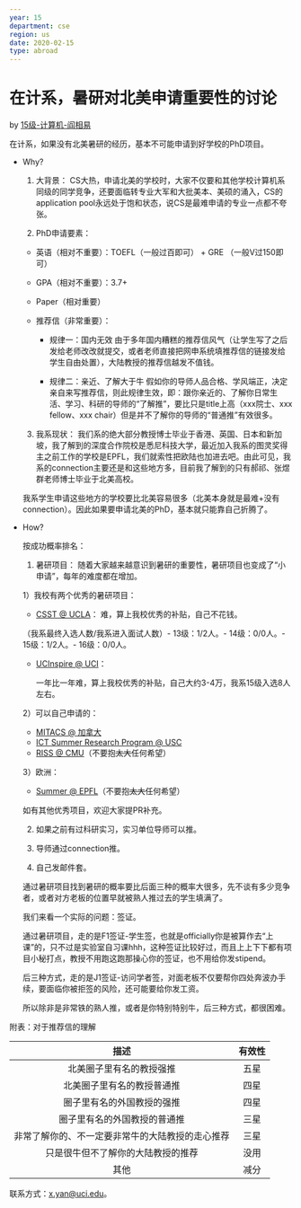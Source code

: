 ```yaml
---
year: 15
department: cse
region: us
date: 2020-02-15
type: abroad
---
```


# 在计系，暑研对北美申请重要性的讨论

by [15级-计算机-阎相易](/grad-application/computer-science-and-engineering/[US]-15-yanxiangyi)

在计系，如果没有北美暑研的经历，基本不可能申请到好学校的PhD项目。

- Why?

  1. 大背景：
     CS大热，申请北美的学校时，大家不仅要和其他学校计算机系同级的同学竞争，还要面临转专业大军和大批美本、美硕的涌入，CS的application pool永远处于饱和状态，说CS是最难申请的专业一点都不夸张。

  2. PhD申请要素：

  - 英语（相对不重要）：TOEFL（一般过百即可） + GRE （一般V过150即可）
  - GPA（相对不重要）：3.7+
  - Paper（相对重要）
  - 推荐信（非常重要）：

    - 规律一：国内无效
      由于多年国内糟糕的推荐信风气（让学生写了之后发给老师改改就提交，或者老师直接把网申系统填推荐信的链接发给学生自由处置），大陆教授的推荐信越发不值钱。

    - 规律二：亲近、了解大于牛
      假如你的导师人品合格、学风端正，决定亲自来写推荐信，则此规律生效，即：跟你亲近的、了解你日常生活、学习、科研的导师的“了解推”，要比只是title上高（xxx院士、xxx fellow、xxx chair）但是并不了解你的导师的“普通推”有效很多。

  3. 我系现状：
     我们系的绝大部分教授博士毕业于香港、英国、日本和新加坡，我了解到的深度合作院校是悉尼科技大学，最近加入我系的图灵奖得主之前工作的学校是EPFL，我们就索性把欧陆也加进去吧。由此可见，我系的connection主要还是和这些地方多，目前我了解到的只有郝祁、张煜群老师博士毕业于北美高校。

  我系学生申请这些地方的学校要比北美容易很多（北美本身就是最难+没有connection）。因此如果要申请北美的PhD，基本就只能靠自己折腾了。

- How?

  按成功概率排名：

  1. 暑研项目：
     随着大家越来越意识到暑研的重要性，暑研项目也变成了“小申请”，每年的难度都在增加。

  1）我校有两个优秀的暑研项目：

  - [CSST @ UCLA](https://csst.ucla.edu/)：
    难，算上我校优秀的补贴，自己不花钱。

  （我系最终入选人数/我系进入面试人数）- 13级：1/2人。- 14级：0/0人。- 15级：1/2人。- 16级：0/0人。

  - [UCInspire @ UCI](https://sites.uci.edu/ucinspire/)：

    一年比一年难，算上我校优秀的补贴，自己大约3-4万，我系15级入选8人左右。

  2）可以自己申请的：

  - [MITACS @ 加拿大](https://www.mitacs.ca/en)
  - [ICT Summer Research Program @ USC](http://ict.usc.edu/academics/internships/)
  - [RISS @ CMU](https://riss.ri.cmu.edu/)（不要抱~~太大~~任何希望）

  3）欧洲：

  - [Summer @ EPFL](https://summer.epfl.ch/)（不要抱~~太大~~任何希望）

  如有其他优秀项目，欢迎大家提PR补充。

  2. 如果之前有过科研实习，实习单位导师可以推。

  3. 导师通过connection推。

  4. 自己发邮件套。

  通过暑研项目找到暑研的概率要比后面三种的概率大很多，先不谈有多少竞争者，或者对方老板的位置早就被熟人推过去的学生填满了。

  我们来看一个实际的问题：签证。

  通过暑研项目，走的是F1签证-学生签，也就是officially你是被算作去“上课”的，只不过是实验室自习课hhh，这种签证比较好过，而且上上下下都有项目小秘打点，教授不用跑这跑那操心你的签证，也不用给你发stipend。

  后三种方式，走的是J1签证-访问学者签，对面老板不仅要帮你四处奔波办手续，要面临你被拒签的风险，还可能要给你发工资。

  所以除非是非常铁的熟人推，或者是你特别特别牛，后三种方式，都很困难。

附表：对于推荐信的理解

|                       描述                       | 有效性 |
| :----------------------------------------------: | :----: |
|             北美圈子里有名的教授强推             |  五星  |
|            北美圈子里有名的教授普通推            |  四星  |
|            圈子里有名的外国教授的强推            |  四星  |
|           圈子里有名的外国教授的普通推           |  三星  |
| 非常了解你的、不一定要非常牛的大陆教授的走心推荐 |  三星  |
|        只是很牛但不了解你的大陆教授的推荐        |  没用  |
|                       其他                       |  减分  |

联系方式：x.yan@uci.edu。
